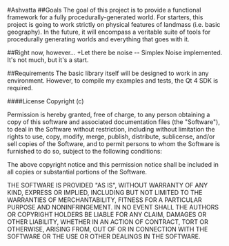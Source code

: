 #Ashvatta
##Goals
The goal of this project is to provide a functional framework for a fully procedurally-generated world.  For starters, this project is going to work strictly on physical features of landmass (i.e. basic geography).  In the future, it will encompass a veritable suite of tools for procedurally generating worlds and everything that goes with it.

##Right now, however...
+Let there be noise -- Simplex Noise implemented.  It's not much, but it's a start.

##Requirements
The basic library itself will be designed to work in any environment.  However, to compile my examples and tests, the Qt 4 SDK is required.

####License
Copyright (c) <year> <copyright holders>

Permission is hereby granted, free of charge, to any person obtaining a copy of this software and associated documentation files (the "Software"), to deal in the Software without restriction, including without limitation the rights to use, copy, modify, merge, publish, distribute, sublicense, and/or sell copies of the Software, and to permit persons to whom the Software is furnished to do so, subject to the following conditions:

The above copyright notice and this permission notice shall be included in all copies or substantial portions of the Software.

THE SOFTWARE IS PROVIDED "AS IS", WITHOUT WARRANTY OF ANY KIND, EXPRESS OR IMPLIED, INCLUDING BUT NOT LIMITED TO THE WARRANTIES OF MERCHANTABILITY, FITNESS FOR A PARTICULAR PURPOSE AND NONINFRINGEMENT. IN NO EVENT SHALL THE AUTHORS OR COPYRIGHT HOLDERS BE LIABLE FOR ANY CLAIM, DAMAGES OR OTHER LIABILITY, WHETHER IN AN ACTION OF CONTRACT, TORT OR OTHERWISE, ARISING FROM, OUT OF OR IN CONNECTION WITH THE SOFTWARE OR THE USE OR OTHER DEALINGS IN THE SOFTWARE.
